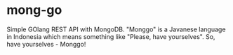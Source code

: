 # mong-go

Simple GOlang REST API with MongoDB. "Monggo" is a Javanese language
in Indonesia which means something like "Please, have yourselves". 
So, have yourselves - Monggo!
 
